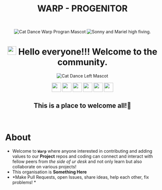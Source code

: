 
 

<div align="center">
<h1>WARP - PROGENITOR </h1>
<br>

![Cat Dance Warp Progran Mascot](https://media1.tenor.com/m/5BYK-WS0__gAAAAd/cool-fun.gif)
![Sonny and Mariel high fiving.](https://content.codecademy.com/courses/learn-cpp/community-challenge/highfive.gif)
 # <img src="https://media.giphy.com/media/hvRJCLFzcasrR4ia7z/giphy.gif" width="28"> Hello everyone!!! Welcome to the community.
![Cat Dance Left Mascot](https://media1.tenor.com/m/jq3TOO2LoS0AAAAd/cat-dance.gif)
</div>




<p align="center">
<a href="#" style="text-decoration:none">
  <img height="30" src = "https://img.shields.io/badge/gmail-c14438?&style=for-the-badge&logo=gmail&logoColor=white">
</a>
  <a href="#" style="text-decoration:none">
  <img height="30" src="https://img.shields.io/badge/discord-darkblue.svg?&style=for-the-badge&logo=discord&logoColor=white" />
</a>

<a href="#" style="text-decoration:none">
  <img height="30" src="https://img.shields.io/badge/linkedin-blue.svg?&style=for-the-badge&logo=linkedin&logoColor=white" />
</a> 
<a href="https://github.com/WARPProgenitor" style="text-decoration:none">
  <img height="30" src="https://img.shields.io/badge/Github-grey.svg?&style=for-the-badge&logo=Github&logoColor=white" />
</a>
 <a href="#" style="text-decoration:none">
  <img height="30" src="https://img.shields.io/badge/twitter-blue.svg?&style=for-the-badge&logo=Twitter&logoColor=white" />
</a>

<a href="#" style="text-decoration:none">
  <img height="30" src = "https://img.shields.io/badge/YouTube-%23E20036.svg?&style=for-the-badge&logo=YouTube&logoColor=white">
</a>
  <h2 align="center"> This is a place to welcome all!🥳</h2>
<!-- </div> -->

<br />

# About 

+ Welcome to **`Warp`** where anyone interested in contributing and adding values to our **Project** repos and coding can connect and interact with fellow peers from *the side of ur desk* and not only learn but also collaborate on various projects!
+ This organisation is **Something Here**
+ *Make Pull Requests, open Issues, share ideas, help each other, fix problems! * 

